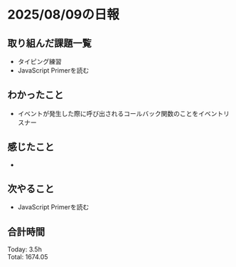 # 2025/08/09の日報
## 取り組んだ課題一覧
* タイピング練習
* JavaScript Primerを読む
## わかったこと 
* イベントが発生した際に呼び出されるコールバック関数のことをイベントリスナー
## 感じたこと
* 
## 次やること
* JavaScript Primerを読む
##  合計時間 
Today: 3.5h<br>
Total: 1674.05
